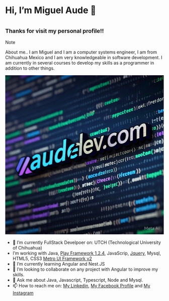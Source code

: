 # Hi, I’m **Miguel Aude** 👋


## 	<sub> Thanks for visit my personal profile!!	</sub>
> [!NOTE]
> About me..
> I am Miguel and I am a computer systems engineer, I am from Chihuahua Mexico and I am very knowledgeable in software development. I am currently in several courses to develop my skills as a programmer in addition to other things.<picture>
  <source media="(prefers-color-scheme: dark)" srcset="https://encrypted-tbn0.gstatic.com/images?q=tbn:ANd9GcTGSzmx5WnDnJw1xNCy29JxKEeb8FqS3LkmOA&s">
  <source media="(prefers-color-scheme: light)" srcset="https://encrypted-tbn0.gstatic.com/images?q=tbn:ANd9GcTGSzmx5WnDnJw1xNCy29JxKEeb8FqS3LkmOA&s">
  <img alt="audedev.com image" src="https://github.com/mikeaude1/mikeaude1/blob/main/audedevcom2.jpeg" higth="300">
</picture>

- 🔭 I’m currently FullStack Develpoer on:  UTCH (Technological University of Chihuahua)
-  I’m working with Java, [Play Framework 1.2.4](https://www.playframework.com/documentation/1.2.4/home), JavaScrip, [Jquery](https://jquery.com/), Mysql, HTML5, CSS3 [Metro UI Framework v2](https://metroui.org.ua/v2/icons.html)
- 🌱 I’m currently learning Angular and Nest.JS
- 👯 I’m looking to collaborate on  any project with Angular to improve my skills.
- 💬 Ask me about Java, Javascript, Typescript, Node and Mysql.
- 📫 How to reach me on: [My Linkedin](https://www.linkedin.com/in/miguel-aude-845aa4205/), [My Facebook Profile](https://www.facebook.com/MiguelAude) and [My Instagram](https://www.instagram.com/miguelaude/)



